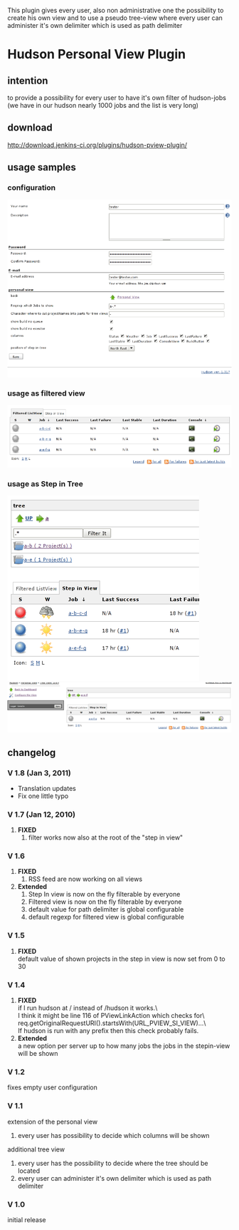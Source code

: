 This plugin gives every user, also non administrative one the
possibility to create his own view and to use a pseudo tree-view where
every user can administer it's own delimiter which is used as path
delimiter

# Hudson Personal View Plugin

## intention

to provide a possibility for every user to have it's own filter of
hudson-jobs  
(we have in our hudson nearly 1000 jobs and the list is very long)

## download

<http://download.jenkins-ci.org/plugins/hudson-pview-plugin/>

## usage samples

### configuration

![](docs/images/s1.png)

### usage as filtered view

![](docs/images/s2.png)

### usage as Step in Tree

![](docs/images/s3.png)  
![](docs/images/s4.png)

## changelog

### V 1.8 (Jan 3, 2011)

-   Translation updates
-   Fix one little typo

### V 1.7 (Jan 12, 2010)

1.  **FIXED**
    1.  filter works now also at the root of the "step in view"

### V 1.6

1.  **FIXED**
    1.  RSS feed are now working on all views
2.  **Extended**
    1.  Step In view is now on the fly filterable by everyone
    2.  Filtered view is now on the fly filterable by everyone
    3.  default value for path delimiter is global configurable
    4.  default regexp for filtered view is global configurable

### V 1.5

1.  **FIXED**  
    default value of shown projects in the step in view is now set from
    0 to 30

### V 1.4

1.  **FIXED**  
    if I run hudson at / instead of /hudson it works.\\  
    I think it might be line 116 of PViewLinkAction which checks for\\  
    req.getOriginalRequestURI().startsWith(URL\_PVIEW\_SI\_VIEW)...\\  
    If hudson is run with any prefix then this check probably fails.
2.  **Extended**  
    a new option per server up to how many jobs the jobs in the
    stepin-view will be shown

### V 1.2

fixes empty user configuration

### V 1.1

extension of the personal view

1.  every user has possibility to decide which columns will be shown

additional tree view

1.  every user has the possibility to decide where the tree should be
    located
2.  every user can administer it's own delimiter which is used as path
    delimiter

### V 1.0

initial release
